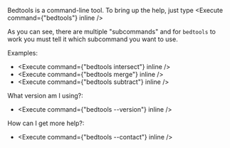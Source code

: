 <script>
import Execute from "$components/Execute.svelte";
</script>

Bedtools is a command-line tool. To bring up the help, just type <Execute command={"bedtools"} inline />

As you can see, there are multiple "subcommands" and for `bedtools` to work you must tell it which subcommand you want to use.

Examples:

- <Execute command={"bedtools intersect"} inline />
- <Execute command={"bedtools merge"} inline />
- <Execute command={"bedtools subtract"} inline />

What version am I using?:

- <Execute command={"bedtools --version"} inline />

How can I get more help?:

- <Execute command={"bedtools --contact"} inline />
